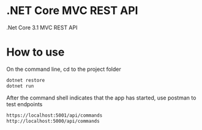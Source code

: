 # .NET Core MVC REST API
 .Net Core 3.1 MVC REST API

 # How to use

On the command line, cd to the project folder

```cmd
dotnet restore
dotnet run
```

After the command shell indicates that the app has started, use postman to test endpoints 

```cmd
https://localhost:5001/api/commands
http://localhost:5000/api/commands
```

